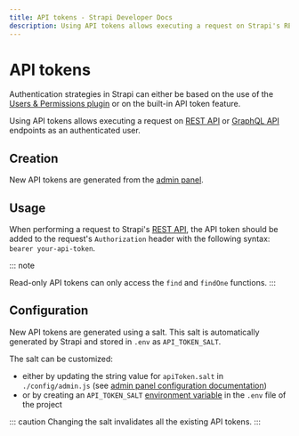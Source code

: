 ```yaml
---
title: API tokens - Strapi Developer Docs
description: Using API tokens allows executing a request on Strapi's REST API endpoints as an authenticated user.
---
```


# API tokens

Authentication strategies in Strapi can either be based on the use of the [Users & Permissions plugin](/user-docs/latest/users-roles-permissions/introduction-to-users-roles-permissions.md) or on the built-in API token feature.

Using API tokens allows executing a request on [REST API](/developer-docs/latest/developer-resources/database-apis-reference/rest-api.md) or [GraphQL API](/developer-docs/latest/developer-resources/database-apis-reference/graphql-api.md) endpoints as an authenticated user.

## Creation

New API tokens are generated from the [admin panel](/user-docs/latest/settings/managing-global-settings.md#managing-api-tokens).

## Usage

When performing a request to Strapi's [REST API](/developer-docs/latest/developer-resources/database-apis-reference/rest-api.md), the API token should be added to the request's `Authorization` header with the following syntax: `bearer your-api-token`.

::: note

Read-only API tokens can only access the `find` and `findOne` functions.
:::

## Configuration

New API tokens are generated using a salt. This salt is automatically generated by Strapi and stored in `.env` as `API_TOKEN_SALT`.

The salt can be customized:

- either by updating the string value for `apiToken.salt` in `./config/admin.js` (see [admin panel configuration documentation](/developer-docs/latest/setup-deployment-guides/configurations/required/admin-panel.md))
- or by creating an `API_TOKEN_SALT` [environment variable](/developer-docs/latest/setup-deployment-guides/configurations/optional/environment.md#strapi-s-environment-variables) in the `.env` file of the project

::: caution
Changing the salt invalidates all the existing API tokens.
:::
